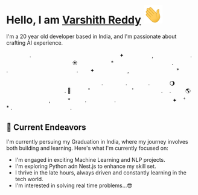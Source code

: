 # Hello, I am <a  href="https://www.linkedin.com/in/madhavmadupu/">Varshith Reddy</a> <img src="https://raw.githubusercontent.com/ABSphreak/ABSphreak/master/gifs/Hi.gif" width="50px">

I'm a 20 year old developer based in India, and I'm passionate about crafting AI experience. 



⠀⠀⠀⠀⠀⠀.　　　　　　　　　　⠀　　　　　　✦ 　　　　　,　　　　　　　.
⠀⠀⠀⠀⠀⠀⠀⠀⠀⠀⠀⠀⠀⠀⠀⠀⠀☀️
　　　　　　*　　　　　　　　　　　.
.　　　　　　　　　　　　　. 　　✦⠀　   　　　,　　　　　　　　　*

　　　　　　　　　　　　　　　　　　.
　　　　.　　　　.　　　⠀🌖
　　　　　　　　　　　.
🚀
　　　˚　　　　　　　　ﾟ　　　　　.
　.⠀　　🌎⠀‍⠀‍⠀‍⠀‍⠀‍⠀‍⠀‍⠀‍⠀‍⠀‍⠀,
　　　*　　⠀.
　　　　　.　　　　　　　　　　⠀✦
　˚　　　　　　　　　　　　　　*
.⠀ 　　　　　　　　　　.
## 🔭 Current Endeavors 

I'm currently persuing my Graduation in India, where my journey involves both building and learning. Here's what I'm currently focused on:

- I'm engaged in exciting Machine Learning and NLP projects.
- I'm exploring Python adn Nest.js to enhance my skill set.
- I thrive in the late hours, always driven and constantly learning in the tech world.
- I'm interested in solving real time problems...😎
